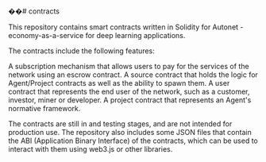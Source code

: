 ��#   c o n t r a c t s 
 
 


This repository contains smart contracts written in Solidity for Autonet - economy-as-a-service for deep learning applications. 


The contracts include the following features:

A subscription mechanism that allows users to pay for the services of the network using an escrow contract.
A source contract that holds the logic for Agent/Project contracts as well as the ability to spawn them.
A user contract that represents the end user of the network, such as a customer, investor, miner or developer.
A project contract that represents an Agent's normative framework.

The contracts are still in and testing stages, and are not intended for production use. The repository also includes some JSON files that contain the ABI (Application Binary Interface) of the contracts, which can be used to interact with them using web3.js or other libraries.
